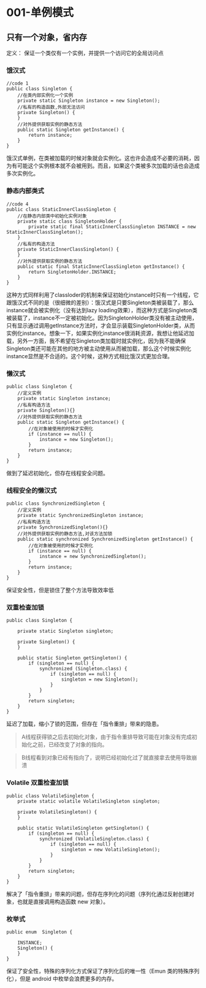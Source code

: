 # 001-﻿单例模式

## 只有一个对象，省内存

定义：
    保证一个类仅有一个实例，并提供一个访问它的全局访问点


### 饿汉式
```
//code 1
public class Singleton {
    //在类内部实例化一个实例
    private static Singleton instance = new Singleton();
    //私有的构造函数,外部无法访问
    private Singleton() {
    }
    //对外提供获取实例的静态方法
    public static Singleton getInstance() {
        return instance;
    }
}
```

饿汉式单例，在类被加载的时候对象就会实例化。这也许会造成不必要的消耗，因为有可能这个实例根本就不会被用到。而且，如果这个类被多次加载的话也会造成多次实例化。

### 静态内部类式
```
//code 4
public class StaticInnerClassSingleton {
    //在静态内部类中初始化实例对象
    private static class SingletonHolder {
        private static final StaticInnerClassSingleton INSTANCE = new StaticInnerClassSingleton();
    }
    //私有的构造方法
    private StaticInnerClassSingleton() {
    }
    //对外提供获取实例的静态方法
    public static final StaticInnerClassSingleton getInstance() {
        return SingletonHolder.INSTANCE;
    }
}
```
这种方式同样利用了classloder的机制来保证初始化instance时只有一个线程，它跟饿汉式不同的是（很细微的差别）：饿汉式是只要Singleton类被装载了，那么instance就会被实例化（没有达到lazy loading效果），而这种方式是Singleton类被装载了，instance不一定被初始化。因为SingletonHolder类没有被主动使用，只有显示通过调用getInstance方法时，才会显示装载SingletonHolder类，从而实例化instance。想象一下，如果实例化instance很消耗资源，我想让他延迟加载，另外一方面，我不希望在Singleton类加载时就实例化，因为我不能确保Singleton类还可能在其他的地方被主动使用从而被加载，那么这个时候实例化instance显然是不合适的。这个时候，这种方式相比饿汉式更加合理。

### 懒汉式
```
public class Singleton {
    //定义实例
    private static Singleton instance;
    //私有构造方法
    private Singleton(){}
    //对外提供获取实例的静态方法
    public static Singleton getInstance() {
        //在对象被使用的时候才实例化
        if (instance == null) {
            instance = new Singleton();
        }
        return instance;
    }
}
```
做到了延迟初始化，但存在线程安全问题。

### 线程安全的懒汉式
```
public class SynchronizedSingleton {
    //定义实例
    private static SynchronizedSingleton instance;
    //私有构造方法
    private SynchronizedSingleton(){}
    //对外提供获取实例的静态方法,对该方法加锁
    public static synchronized SynchronizedSingleton getInstance() {
        //在对象被使用的时候才实例化
        if (instance == null) {
            instance = new SynchronizedSingleton();
        }
        return instance;
    }
}
```
保证安全性，但是锁住了整个方法导致效率低

### 双重检查加锁
```
public class Singleton {

    private static Singleton singleton;

    private Singleton() {
    }

    public static Singleton getSingleton() {
        if (singleton == null) {
            synchronized (Singleton.class) {
                if (singleton == null) {
                    singleton = new Singleton();
                }
            }
        }
        return singleton;
    }
}
```

延迟了加载，缩小了锁的范围，但存在「指令重排」带来的隐患。

> A线程获得锁之后去初始化对象，由于指令重排导致可能在对象没有完成初始化之前，已经改变了对象的指向。

>  B线程看到对象已经有指向了，说明已经初始化过了就直接拿去使用导致崩溃



### Volatile 双重检查加锁
```
public class VolatileSingleton {
    private static volatile VolatileSingleton singleton;

    private VolatileSingleton() {
    }

    public static VolatileSingleton getSingleton() {
        if (singleton == null) {
            synchronized (VolatileSingleton.class) {
                if (singleton == null) {
                    singleton = new VolatileSingleton();
                }
            }
        }
        return singleton;
    }
}
```

解决了「指令重排」带来的问题，但存在序列化的问题（序列化通过反射创建对象，也就是直接调用构造函数 new 对象）。

### 枚举式
```
public enum  Singleton {

    INSTANCE;
    Singleton() {
    }
}
```

保证了安全性，特殊的序列化方式保证了序列化后的唯一性（Emun 类的特殊序列化），但是 android 中枚举会浪费更多的内存。